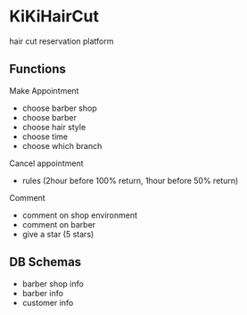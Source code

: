 # KiKiHairCut
hair cut reservation platform

## Functions
Make Appointment
 - choose barber shop
 - choose barber
 - choose hair style
 - choose time
 - choose which branch

Cancel appointment
 - rules (2hour before 100% return, 1hour before 50% return)

Comment
 - comment on shop environment
 - comment on barber
 - give a star (5 stars)

## DB Schemas
 - barber shop info
 - barber info
 - customer info
